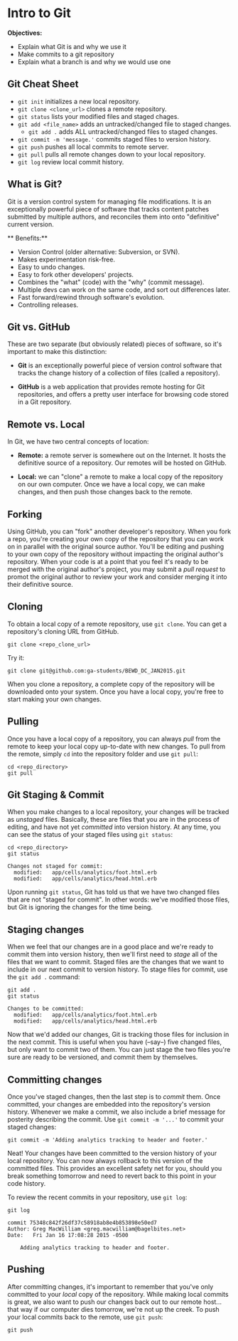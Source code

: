 # Intro to Git

**Objectives:**

- Explain what Git is and why we use it
- Make commits to a git repository
- Explain what a branch is and why we would use one

## Git Cheat Sheet

- `git init` initializes a new local repository.
- `git clone <clone_url>` clones a remote repository.
- `git status` lists your modified files and staged chages.
- `git add <file_name>` adds an untracked/changed file to staged changes.
  - `git add .` adds ALL untracked/changed files to staged changes.
- `git commit -m 'message.'` commits staged files to version history.
- `git push` pushes all local commits to remote server.
- `git pull` pulls all remote changes down to your local repository.
- `git log` review local commit history.

## What is Git?

Git is a version control system for managing file modifications. It is an exceptionally powerful piece of software that tracks content patches submitted by multiple authors, and reconciles them into onto "definitive" current version.

** Benefits:**

* Version Control (older alternative: Subversion, or SVN).
* Makes experimentation risk-free.
* Easy to undo changes.
* Easy to fork other developers' projects.
* Combines the "what" (code) with the "why" (commit message).
* Multiple devs can work on the same code, and sort out differences later.
* Fast forward/rewind through software's evolution.
* Controlling releases.

## Git vs. GitHub

These are two separate (but obviously related) pieces of software, so it's important to make this distinction:

- **Git** is an exceptionally powerful piece of version control software that tracks the change history of a collection of files (called a repository).

- **GitHub** is a web application that provides remote hosting for Git repositories, and offers a pretty user interface for browsing code stored in a Git repository.


## Remote vs. Local

In Git, we have two central concepts of location:

- **Remote:** a remote server is somewhere out on the Internet. It hosts the definitive source of a repository. Our remotes will be hosted on GitHub.

- **Local:** we can "clone" a remote to make a local copy of the repository on our own computer. Once we have a local copy, we can make changes, and then push those changes back to the remote.

## Forking

Using GitHub, you can "fork" another developer's repository. When you fork a repo, you're creating your own copy of the repository that you can work on in parallel with the original source author. You'll be editing and pushing to your own copy of the repository without impacting the original author's repository. When your code is at a point that you feel it's ready to be merged with the original author's project, you may submit a *pull request* to promot the original author to review your work and consider merging it into their definitive source.

## Cloning

To obtain a local copy of a remote repository, use `git clone`. You can get a repository's cloning URL from GitHub.

```
git clone <repo_clone_url>
```

Try it:

```
git clone git@github.com:ga-students/BEWD_DC_JAN2015.git
```

When you clone a repository, a complete copy of the repository will be downloaded onto your system. Once you have a local copy, you're free to start making your own changes.

## Pulling

Once you have a local copy of a repository, you can always *pull* from the remote to keep your local copy up-to-date with new changes. To pull from the remote, simply `cd` into the repository folder and use `git pull`:

```
cd <repo_directory>
git pull
```

## Git Staging & Commit

When you make changes to a local repository, your changes will be tracked as *unstaged* files. Basically, these are files that you are in the process of editing, and have not yet *committed* into version history. At any time, you can see the status of your staged files using `git status`:

```
cd <repo_directory>
git status

Changes not staged for commit:
  modified:   app/cells/analytics/foot.html.erb
  modified:   app/cells/analytics/head.html.erb
```

Upon running `git status`, Git has told us that we have two changed files that are not "staged for commit". In other words: we've modified those files, but Git is ignoring the changes for the time being.

## Staging changes

When we feel that our changes are in a good place and we're ready to commit them into version history, then we'll first need to *stage* all of the files that we want to commit. Staged files are the changes that we want to include in our next commit to version history. To stage files for commit, use the `git add .` command:

```
git add .
git status

Changes to be committed:
  modified:   app/cells/analytics/foot.html.erb
  modified:   app/cells/analytics/head.html.erb
```

Now that we'd added our changes, Git is tracking those files for inclusion in the next commit. This is useful when you have (–say–) five changed files, but only want to commit two of them. You can just stage the two files you're sure are ready to be versioned, and commit them by themselves.

## Committing changes

Once you've staged changes, then the last step is to *commit* them. Once committed, your changes are embedded into the repository's version history. Whenever we make a commit, we also include a brief message for posterity describing the commit. Use `git commit -m '...'` to commit your staged changes:

```
git commit -m 'Adding analytics tracking to header and footer.'
```

Neat! Your changes have been committed to the version history of your local repository. You can now always rollback to this version of the committed files. This provides an excellent safety net for you, should you break something tomorrow and need to revert back to this point in your code history.

To review the recent commits in your repository, use `git log`:

```
git log

commit 75348c842f26df37c58918ab8e4b853898e50ed7
Author: Greg MacWilliam <greg.macwilliam@bagelbites.net>
Date:   Fri Jan 16 17:08:28 2015 -0500

    Adding analytics tracking to header and footer.

```

## Pushing

After committing changes, it's important to remember that you've only committed to your *local* copy of the repository. While making local commits is great, we also want to push our changes back out to our remote host... that way if our computer dies tomorrow, we're not up the creek. To push your local commits back to the remote, use `git push`:

```
git push
```